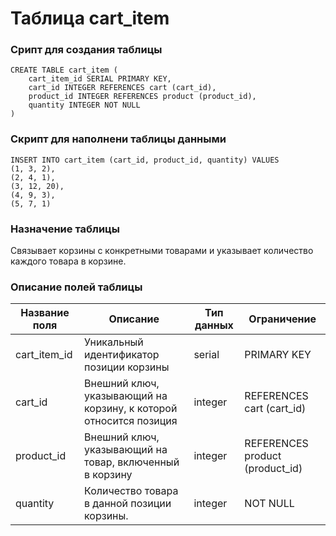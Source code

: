 # Таблица cart_item

### Срипт для создания таблицы

```
CREATE TABLE cart_item (
    cart_item_id SERIAL PRIMARY KEY,
    cart_id INTEGER REFERENCES cart (cart_id),
    product_id INTEGER REFERENCES product (product_id),
    quantity INTEGER NOT NULL
)
```
### Скрипт для наполнени таблицы данными

```
INSERT INTO cart_item (cart_id, product_id, quantity) VALUES
(1, 3, 2),
(2, 4, 1),
(3, 12, 20),
(4, 9, 3),
(5, 7, 1)
```

### Назначение таблицы

Связывает корзины с конкретными товарами и указывает количество каждого товара в корзине.

### Описание полей таблицы

|Название поля|Описание|Тип данных|Ограничение|
|-|-|-|-|
|cart_item_id|Уникальный идентификатор позиции корзины|serial|PRIMARY KEY|
|cart_id|Внешний ключ, указывающий на корзину, к которой относится позиция|integer|REFERENCES cart (cart_id)|
|product_id|Внешний ключ, указывающий на товар, включенный в корзину|integer|REFERENCES product (product_id)|
|quantity|Количество товара в данной позиции корзины.|integer|NOT NULL|
